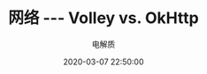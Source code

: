 ---
layout: post
title: 网络 --- Volley vs. OkHttp
description: 面向Socket编程：OkHttp = Volley + HttpURLConnection
author: 电解质
date: 2020-03-07 22:50:00
share: true
comments: true
tag: 
- app-design/storage
published : false
---